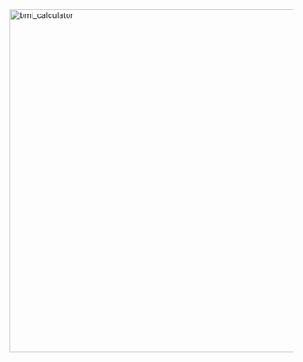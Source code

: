 <img width="608" alt="bmi_calculator" src="https://user-images.githubusercontent.com/61837814/76013040-a3eaf080-5f5a-11ea-8975-5c8e7c0a7e4c.png">

